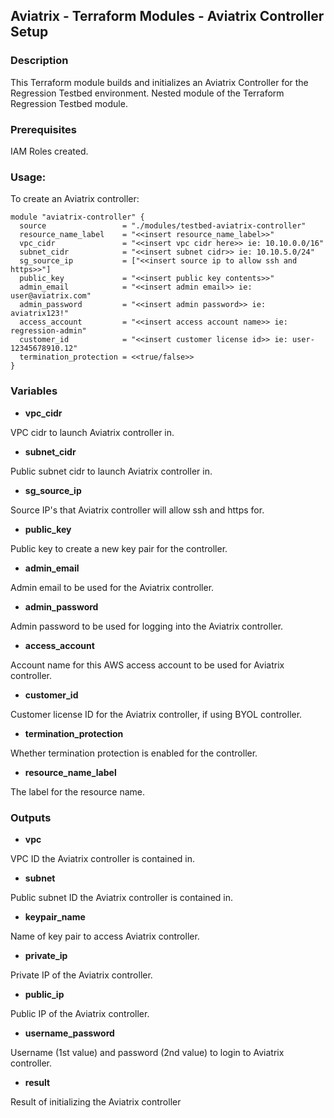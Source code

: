 ## Aviatrix - Terraform Modules - Aviatrix Controller Setup

### Description
This Terraform module builds and initializes an Aviatrix Controller for the Regression Testbed environment. Nested module of the Terraform Regression Testbed module.

### Prerequisites

IAM Roles created.

### Usage:
To create an Aviatrix controller:
```
module "aviatrix-controller" {
  source                 = "./modules/testbed-aviatrix-controller"
  resource_name_label    = "<<insert resource_name_label>>"
  vpc_cidr               = "<<insert vpc cidr here>> ie: 10.10.0.0/16"
  subnet_cidr            = "<<insert subnet cidr>> ie: 10.10.5.0/24"
  sg_source_ip           = ["<<insert source ip to allow ssh and https>>"]
  public_key             = "<<insert public key contents>>"
  admin_email            = "<<insert admin email>> ie: user@aviatrix.com"
  admin_password         = "<<insert admin password>> ie: aviatrix123!"
  access_account         = "<<insert access account name>> ie: regression-admin"
  customer_id            = "<<insert customer license id>> ie: user-12345678910.12"
  termination_protection = <<true/false>>
}
```

### Variables

- **vpc_cidr**

VPC cidr to launch Aviatrix controller in.

- **subnet_cidr**

Public subnet cidr to launch Aviatrix controller in.

- **sg_source_ip**

Source IP's that Aviatrix controller will allow ssh and https for.

- **public_key**

Public key to create a new key pair for the controller.

- **admin_email**

Admin email to be used for the Aviatrix controller.

- **admin_password**

Admin password to be used for logging into the Aviatrix controller.

- **access_account**

Account name for this AWS access account to be used for Aviatrix controller.

- **customer_id**

Customer license ID for the Aviatrix controller, if using BYOL controller.

- **termination_protection**

Whether termination protection is enabled for the controller.

- **resource_name_label**

The label for the resource name.

### Outputs

- **vpc**

VPC ID the Aviatrix controller is contained in.

- **subnet**

Public subnet ID the Aviatrix controller is contained in.

- **keypair_name**

Name of key pair to access Aviatrix controller.

- **private_ip**

Private IP of the Aviatrix controller.

- **public_ip**

Public IP of the Aviatrix controller.

- **username_password**

Username (1st value) and password (2nd value) to login to Aviatrix controller.

- **result**

Result of initializing the Aviatrix controller
